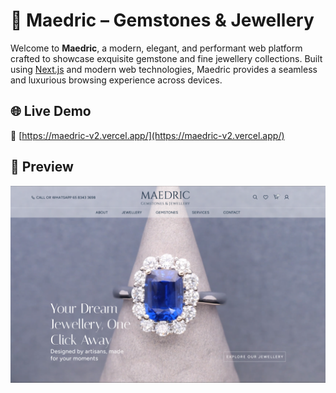 # 💎 Maedric – Gemstones & Jewellery

Welcome to **Maedric**, a modern, elegant, and performant web platform crafted to showcase exquisite gemstone and fine jewellery collections. Built using [Next.js](https://nextjs.org/) and modern web technologies, Maedric provides a seamless and luxurious browsing experience across devices.

## 🌐 Live Demo

🔗 [https://maedric-v2.vercel.app/](https://maedric-v2.vercel.app/)

## 📸 Preview

![Maedric Preview](./public/images/maedric-preview.png)
